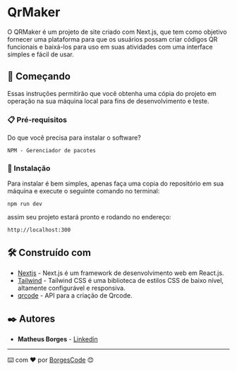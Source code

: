 # QrMaker

O QRMaker é um projeto de site criado com Next.js, que tem como objetivo fornecer uma plataforma para que os usuários possam criar códigos QR funcionais e baixá-los para uso em suas atividades com uma interface simples e fácil de usar.

## 🚀 Começando

Essas instruções permitirão que você obtenha uma cópia do projeto em operação na sua máquina local para fins de desenvolvimento e teste.

### 📋 Pré-requisitos

Do que você precisa para instalar o software?

```
NPM - Gerenciador de pacotes
```

### 🔧 Instalação

Para instalar é bem simples, apenas faça uma copia do repositório em sua máquina e execute o seguinte comando no terminal:

```
npm run dev
```

assim seu projeto estará pronto e rodando no endereço:

```
http://localhost:300
```

## 🛠️ Construído com

- [Nextjs](https://nextjs.org/) - Next.js é um framework de desenvolvimento web em React.js.
- [Tailwind](https://tailwindcss.com/) - Tailwind CSS é uma biblioteca de estilos CSS de baixo nível, altamente configurável e responsiva.
- [qrcode](https://www.npmjs.com/package/qrcode) - API para a criação de Qrcode.

## ✒️ Autores

- **Matheus Borges** - [Linkedin](https://www.linkedin.com/in/matheus-borges-4a7469239/)

---

⌨️ com ❤️ por [BorgesCode](https://github.com/Borgeta-code) 😊
